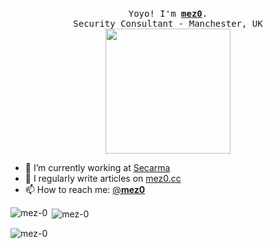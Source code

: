 <p align="center">
  <br>
  <samp>
    Yoyo! I'm <b><a rel="nofollow noopener noreferrer" target="_blank" href="https://twitter.com/__mez0__">mez0</a></b>.
    <br>Security Consultant - Manchester, UK<br>
</samp>

  <img src="https://i.imgur.com/xHYaH9o.gif" width="200"/>

</p>

- 🔭 I’m currently working at [Secarma](https://secarma.com)
- 📝 I regularly write articles on [mez0.cc](https://mez0.cc)
- 📫 How to reach me: [@__mez0__](https://twitter.com/__mez0__)

<p><img align="left" src="https://github-readme-stats.vercel.app/api/top-langs?username=mez-0&show_icons=true&locale=en&layout=compact" alt="mez-0" /></p>

<p>&nbsp;<img align="center" src="https://github-readme-stats.vercel.app/api?username=mez-0&show_icons=true&locale=en" alt="mez-0" /></p>

<p><img align="center" src="https://github-readme-streak-stats.herokuapp.com/?user=mez-0&" alt="mez-0" /></p>


